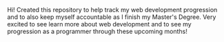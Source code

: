 Hi! Created this repository to help track my web development progression and to also keep myself accountable as I finish my Master's Degree. Very excited to see learn more about web development and to see my progression as a programmer through these upcoming months!
